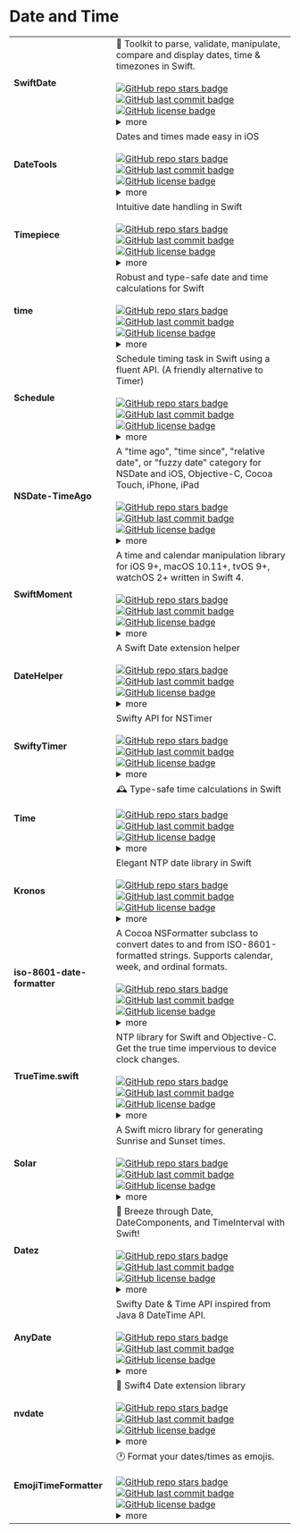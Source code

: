 # Date and Time

| | |
| :- | :- |
| **SwiftDate** | 🐔 Toolkit to parse, validate, manipulate, compare and display dates, time & timezones in Swift. <br><br> [![GitHub repo stars badge](https://img.shields.io/github/stars/malcommac/SwiftDate?style=flat)](https://github.com/malcommac/SwiftDate) [![GitHub last commit badge](https://img.shields.io/github/last-commit/malcommac/SwiftDate?style=flat)](https://github.com/malcommac/SwiftDate) [![GitHub license badge](https://img.shields.io/github/license/malcommac/SwiftDate?style=flat)](https://github.com/malcommac/SwiftDate) <br><details><summary>more</summary>[![Pods compatible badge](https://img.shields.io/badge/CocoaPods-compatible-green.svg?style=flat)](https://github.com/CocoaPods/CocoaPods) ![Pods version badge](https://img.shields.io/cocoapods/v/SwiftDate) ![Pods platform badge](https://img.shields.io/badge/Platforms-%20ios%2013.0%2B%20%7C%20tvos%2013.0%2B%20%7C%20osx%2010.15%2B%20%7C%20watchos%206.0%2B%20-red.svg?style=flat)<br><br>[![SPM compatible](https://img.shields.io/badge/SPM-compatible-green.svg?style=flat)](https://github.com/apple/swift-package-manager) ![SPM platform badge](https://img.shields.io/badge/Platforms-%20iOS%2013%2B%20%7C%20tvOS%2013%2B%20%7C%20macOS%2010.15%2B%20%7C%20watchOS%206%2B%20-red.svg?style=flat)<br><br>![GitHub release version badge](https://img.shields.io/github/v/release/malcommac/SwiftDate?style=flat)<br>![GitHub issues badge](https://img.shields.io/github/issues/malcommac/SwiftDate?style=flat) ![GitHub pull requests badge](https://img.shields.io/github/issues-pr/malcommac/SwiftDate?style=flat) ![GitHub code size in bytes badge](https://img.shields.io/github/languages/code-size/malcommac/SwiftDate?style=flat)</details> |
| **DateTools** | Dates and times made easy in iOS <br><br> [![GitHub repo stars badge](https://img.shields.io/github/stars/MatthewYork/DateTools?style=flat)](https://github.com/MatthewYork/DateTools) [![GitHub last commit badge](https://img.shields.io/github/last-commit/MatthewYork/DateTools?style=flat)](https://github.com/MatthewYork/DateTools) [![GitHub license badge](https://img.shields.io/github/license/MatthewYork/DateTools?style=flat)](https://github.com/MatthewYork/DateTools) <br><details><summary>more</summary>[![Pods compatible badge](https://img.shields.io/badge/CocoaPods-compatible-green.svg?style=flat)](https://github.com/CocoaPods/CocoaPods) ![Pods version badge](https://img.shields.io/cocoapods/v/DateTools)<br><br>[![SPM compatible](https://img.shields.io/badge/SPM-compatible-green.svg?style=flat)](https://github.com/apple/swift-package-manager)<br><br>![GitHub release version badge](https://img.shields.io/github/v/release/MatthewYork/DateTools?style=flat)<br>![Language badge](https://img.shields.io/badge/Lang-Swift_%205.0%20-red.svg?style=flat)<br>![GitHub issues badge](https://img.shields.io/github/issues/MatthewYork/DateTools?style=flat) ![GitHub pull requests badge](https://img.shields.io/github/issues-pr/MatthewYork/DateTools?style=flat) ![GitHub code size in bytes badge](https://img.shields.io/github/languages/code-size/MatthewYork/DateTools?style=flat)</details> |
| **Timepiece** | Intuitive date handling in Swift <br><br> [![GitHub repo stars badge](https://img.shields.io/github/stars/naoty/Timepiece?style=flat)](https://github.com/naoty/Timepiece) [![GitHub last commit badge](https://img.shields.io/github/last-commit/naoty/Timepiece?style=flat)](https://github.com/naoty/Timepiece) [![GitHub license badge](https://img.shields.io/github/license/naoty/Timepiece?style=flat)](https://github.com/naoty/Timepiece) <br><details><summary>more</summary>[![Pods compatible badge](https://img.shields.io/badge/CocoaPods-compatible-green.svg?style=flat)](https://github.com/CocoaPods/CocoaPods) ![Pods version badge](https://img.shields.io/cocoapods/v/Timepiece) ![Pods language badge](https://img.shields.io/badge/Lang-Swift_%205.0%20-orange.svg?style=flat) ![Pods platform badge](https://img.shields.io/badge/Platforms-%20ios%208.0%2B%20%7C%20tvos%209.0%2B%20%7C%20osx%2010.9%2B%20%7C%20watchos%202.0%2B%20-red.svg?style=flat)<br><br>[![SPM compatible](https://img.shields.io/badge/SPM-compatible-green.svg?style=flat)](https://github.com/apple/swift-package-manager) ![SPM language badge](https://img.shields.io/badge/Lang-Swift_%205%20-orange.svg?style=flat) ![SPM platform badge](https://img.shields.io/badge/Platforms-%20iOS%208%2B%20%7C%20tvOS%209%2B%20%7C%20macOS%2010.10%2B%20%7C%20watchOS%202%2B%20-red.svg?style=flat)<br><br>[![Carthage compatible](https://img.shields.io/badge/Carthage-compatible-green.svg?style=flat)](https://github.com/Carthage/Carthage)<br><br>![GitHub release version badge](https://img.shields.io/github/v/release/naoty/Timepiece?style=flat)<br>![GitHub issues badge](https://img.shields.io/github/issues/naoty/Timepiece?style=flat) ![GitHub pull requests badge](https://img.shields.io/github/issues-pr/naoty/Timepiece?style=flat) ![GitHub code size in bytes badge](https://img.shields.io/github/languages/code-size/naoty/Timepiece?style=flat)</details> |
| **time** | Robust and type-safe date and time calculations for Swift <br><br> [![GitHub repo stars badge](https://img.shields.io/github/stars/davedelong/time?style=flat)](https://github.com/davedelong/time) [![GitHub last commit badge](https://img.shields.io/github/last-commit/davedelong/time?style=flat)](https://github.com/davedelong/time) [![GitHub license badge](https://img.shields.io/github/license/davedelong/time?style=flat)](https://github.com/davedelong/time) <br><details><summary>more</summary>[![SPM compatible](https://img.shields.io/badge/SPM-compatible-green.svg?style=flat)](https://github.com/apple/swift-package-manager) ![SPM platform badge](https://img.shields.io/badge/Platforms-%20iOS%2016%2B%20%7C%20tvOS%2016%2B%20%7C%20macOS%2013%2B%20%7C%20watchOS%209%2B%20-red.svg?style=flat)<br><br>![GitHub release version badge](https://img.shields.io/github/v/release/davedelong/time?style=flat)<br>![GitHub issues badge](https://img.shields.io/github/issues/davedelong/time?style=flat) ![GitHub pull requests badge](https://img.shields.io/github/issues-pr/davedelong/time?style=flat) ![GitHub code size in bytes badge](https://img.shields.io/github/languages/code-size/davedelong/time?style=flat)</details> |
| **Schedule** | Schedule timing task in Swift using a fluent API. (A friendly alternative to Timer) <br><br> [![GitHub repo stars badge](https://img.shields.io/github/stars/luoxiu/Schedule?style=flat)](https://github.com/luoxiu/Schedule) [![GitHub last commit badge](https://img.shields.io/github/last-commit/luoxiu/Schedule?style=flat)](https://github.com/luoxiu/Schedule) [![GitHub license badge](https://img.shields.io/github/license/luoxiu/Schedule?style=flat)](https://github.com/luoxiu/Schedule) <br><details><summary>more</summary>[![Pods compatible badge](https://img.shields.io/badge/CocoaPods-compatible-green.svg?style=flat)](https://github.com/CocoaPods/CocoaPods) ![Pods version badge](https://img.shields.io/cocoapods/v/Schedule) ![Pods language badge](https://img.shields.io/badge/Lang-Swift_%205.0%20-orange.svg?style=flat) ![Pods platform badge](https://img.shields.io/badge/Platforms-%20ios%209.0%2B%20%7C%20tvos%209.0%2B%20%7C%20osx%2010.11%2B%20%7C%20watchos%202.0%2B%20-red.svg?style=flat)<br><br>[![SPM compatible](https://img.shields.io/badge/SPM-compatible-green.svg?style=flat)](https://github.com/apple/swift-package-manager) ![SPM language badge](https://img.shields.io/badge/Lang-Swift_%205%20-orange.svg?style=flat) ![SPM platform badge](https://img.shields.io/badge/Platforms-%20iOS%209%2B%20%7C%20tvOS%209%2B%20%7C%20macOS%2010.11%2B%20%7C%20watchOS%202%2B%20-red.svg?style=flat)<br><br>[![Carthage compatible](https://img.shields.io/badge/Carthage-compatible-green.svg?style=flat)](https://github.com/Carthage/Carthage)<br><br>![GitHub release version badge](https://img.shields.io/github/v/release/luoxiu/Schedule?style=flat)<br>![GitHub issues badge](https://img.shields.io/github/issues/luoxiu/Schedule?style=flat) ![GitHub pull requests badge](https://img.shields.io/github/issues-pr/luoxiu/Schedule?style=flat) ![GitHub code size in bytes badge](https://img.shields.io/github/languages/code-size/luoxiu/Schedule?style=flat)</details> |
| **NSDate-TimeAgo** | A "time ago", "time since", "relative date", or "fuzzy date" category for NSDate and iOS, Objective-C, Cocoa Touch, iPhone, iPad <br><br> [![GitHub repo stars badge](https://img.shields.io/github/stars/kevinlawler/NSDate-TimeAgo?style=flat)](https://github.com/kevinlawler/NSDate-TimeAgo) [![GitHub last commit badge](https://img.shields.io/github/last-commit/kevinlawler/NSDate-TimeAgo?style=flat)](https://github.com/kevinlawler/NSDate-TimeAgo) [![GitHub license badge](https://img.shields.io/github/license/kevinlawler/NSDate-TimeAgo?style=flat)](https://github.com/kevinlawler/NSDate-TimeAgo) <br><details><summary>more</summary>[![Pods compatible badge](https://img.shields.io/badge/CocoaPods-compatible-green.svg?style=flat)](https://github.com/CocoaPods/CocoaPods) ![Pods version badge](https://img.shields.io/cocoapods/v/NSDate-TimeAgo) ![Pods platform badge](https://img.shields.io/badge/Platforms-%20ios%205.0%2B%20%7C%20osx%2010.7%2B%20-red.svg?style=flat)<br><br>[![Carthage compatible](https://img.shields.io/badge/Carthage-compatible-green.svg?style=flat)](https://github.com/Carthage/Carthage)<br><br>![GitHub release version badge](https://img.shields.io/github/v/release/kevinlawler/NSDate-TimeAgo?style=flat)<br>![GitHub issues badge](https://img.shields.io/github/issues/kevinlawler/NSDate-TimeAgo?style=flat) ![GitHub pull requests badge](https://img.shields.io/github/issues-pr/kevinlawler/NSDate-TimeAgo?style=flat) ![GitHub code size in bytes badge](https://img.shields.io/github/languages/code-size/kevinlawler/NSDate-TimeAgo?style=flat)</details> |
| **SwiftMoment** | A time and calendar manipulation library for  iOS 9+, macOS 10.11+, tvOS 9+, watchOS 2+ written in Swift 4. <br><br> [![GitHub repo stars badge](https://img.shields.io/github/stars/akosma/SwiftMoment?style=flat)](https://github.com/akosma/SwiftMoment) [![GitHub last commit badge](https://img.shields.io/github/last-commit/akosma/SwiftMoment?style=flat)](https://github.com/akosma/SwiftMoment) [![GitHub license badge](https://img.shields.io/github/license/akosma/SwiftMoment?style=flat)](https://github.com/akosma/SwiftMoment) <br><details><summary>more</summary>[![Pods compatible badge](https://img.shields.io/badge/CocoaPods-compatible-green.svg?style=flat)](https://github.com/CocoaPods/CocoaPods) ![Pods version badge](https://img.shields.io/cocoapods/v/SwiftMoment) ![Pods platform badge](https://img.shields.io/badge/Platforms-%20ios%209.0%2B%20%7C%20tvos%209.0%2B%20%7C%20osx%2010.11%2B%20%7C%20watchos%203.0%2B%20-red.svg?style=flat)<br><br>[![SPM compatible](https://img.shields.io/badge/SPM-compatible-green.svg?style=flat)](https://github.com/apple/swift-package-manager)<br><br>[![Carthage compatible](https://img.shields.io/badge/Carthage-compatible-green.svg?style=flat)](https://github.com/Carthage/Carthage)<br><br>![GitHub release version badge](https://img.shields.io/github/v/release/akosma/SwiftMoment?style=flat)<br>![GitHub issues badge](https://img.shields.io/github/issues/akosma/SwiftMoment?style=flat) ![GitHub pull requests badge](https://img.shields.io/github/issues-pr/akosma/SwiftMoment?style=flat) ![GitHub code size in bytes badge](https://img.shields.io/github/languages/code-size/akosma/SwiftMoment?style=flat)</details> |
| **DateHelper** | A Swift Date extension helper <br><br> [![GitHub repo stars badge](https://img.shields.io/github/stars/melvitax/DateHelper?style=flat)](https://github.com/melvitax/DateHelper) [![GitHub last commit badge](https://img.shields.io/github/last-commit/melvitax/DateHelper?style=flat)](https://github.com/melvitax/DateHelper) [![GitHub license badge](https://img.shields.io/github/license/melvitax/DateHelper?style=flat)](https://github.com/melvitax/DateHelper) <br><details><summary>more</summary>[![SPM compatible](https://img.shields.io/badge/SPM-compatible-green.svg?style=flat)](https://github.com/apple/swift-package-manager) ![SPM language badge](https://img.shields.io/badge/Lang-Swift_%205%20-orange.svg?style=flat) ![SPM platform badge](https://img.shields.io/badge/Platforms-%20iOS%2011%2B%20%7C%20tvOS%2012%2B%20%7C%20macOS%2010.13%2B%20%7C%20watchOS%204%2B%20-red.svg?style=flat)<br><br>[![Carthage compatible](https://img.shields.io/badge/Carthage-compatible-green.svg?style=flat)](https://github.com/Carthage/Carthage)<br><br>![GitHub release version badge](https://img.shields.io/github/v/release/melvitax/DateHelper?style=flat)<br>![Language badge](https://img.shields.io/badge/Lang-Swift_%205.0%20-red.svg?style=flat)<br>![GitHub issues badge](https://img.shields.io/github/issues/melvitax/DateHelper?style=flat) ![GitHub pull requests badge](https://img.shields.io/github/issues-pr/melvitax/DateHelper?style=flat) ![GitHub code size in bytes badge](https://img.shields.io/github/languages/code-size/melvitax/DateHelper?style=flat)</details> |
| **SwiftyTimer** | Swifty API for NSTimer <br><br> [![GitHub repo stars badge](https://img.shields.io/github/stars/radex/SwiftyTimer?style=flat)](https://github.com/radex/SwiftyTimer) [![GitHub last commit badge](https://img.shields.io/github/last-commit/radex/SwiftyTimer?style=flat)](https://github.com/radex/SwiftyTimer) [![GitHub license badge](https://img.shields.io/github/license/radex/SwiftyTimer?style=flat)](https://github.com/radex/SwiftyTimer) <br><details><summary>more</summary>[![Pods compatible badge](https://img.shields.io/badge/CocoaPods-compatible-green.svg?style=flat)](https://github.com/CocoaPods/CocoaPods) ![Pods version badge](https://img.shields.io/cocoapods/v/SwiftyTimer) ![Pods language badge](https://img.shields.io/badge/Lang-Swift_%204.2%20-orange.svg?style=flat) ![Pods platform badge](https://img.shields.io/badge/Platforms-%20ios%208.0%2B%20%7C%20tvos%209.0%2B%20%7C%20osx%2010.9%2B%20%7C%20watchos%202.0%2B%20-red.svg?style=flat)<br><br>[![SPM compatible](https://img.shields.io/badge/SPM-compatible-green.svg?style=flat)](https://github.com/apple/swift-package-manager)<br><br>[![Carthage compatible](https://img.shields.io/badge/Carthage-compatible-green.svg?style=flat)](https://github.com/Carthage/Carthage)<br><br>![GitHub release version badge](https://img.shields.io/github/v/release/radex/SwiftyTimer?style=flat)<br>![Language badge](https://img.shields.io/badge/Lang-Swift_%204.2%20-red.svg?style=flat)<br>![GitHub issues badge](https://img.shields.io/github/issues/radex/SwiftyTimer?style=flat) ![GitHub pull requests badge](https://img.shields.io/github/issues-pr/radex/SwiftyTimer?style=flat) ![GitHub code size in bytes badge](https://img.shields.io/github/languages/code-size/radex/SwiftyTimer?style=flat)</details> |
| **Time** | 🕰 Type-safe time calculations in Swift <br><br> [![GitHub repo stars badge](https://img.shields.io/github/stars/dreymonde/Time?style=flat)](https://github.com/dreymonde/Time) [![GitHub last commit badge](https://img.shields.io/github/last-commit/dreymonde/Time?style=flat)](https://github.com/dreymonde/Time) [![GitHub license badge](https://img.shields.io/github/license/dreymonde/Time?style=flat)](https://github.com/dreymonde/Time) <br><details><summary>more</summary>[![Pods compatible badge](https://img.shields.io/badge/CocoaPods-compatible-green.svg?style=flat)](https://github.com/CocoaPods/CocoaPods) ![Pods version badge](https://img.shields.io/cocoapods/v/Time) ![Pods language badge](https://img.shields.io/badge/Lang-Swift_%204.2%20-orange.svg?style=flat) ![Pods platform badge](https://img.shields.io/badge/Platforms-%20ios%208.0%2B%20%7C%20tvos%209.0%2B%20%7C%20osx%2010.10%2B%20%7C%20watchos%202.0%2B%20-red.svg?style=flat)<br><br>[![SPM compatible](https://img.shields.io/badge/SPM-compatible-green.svg?style=flat)](https://github.com/apple/swift-package-manager)<br><br>[![Carthage compatible](https://img.shields.io/badge/Carthage-compatible-green.svg?style=flat)](https://github.com/Carthage/Carthage)<br><br>![GitHub release version badge](https://img.shields.io/github/v/release/dreymonde/Time?style=flat)<br>![GitHub issues badge](https://img.shields.io/github/issues/dreymonde/Time?style=flat) ![GitHub pull requests badge](https://img.shields.io/github/issues-pr/dreymonde/Time?style=flat) ![GitHub code size in bytes badge](https://img.shields.io/github/languages/code-size/dreymonde/Time?style=flat)</details> |
| **Kronos** | Elegant NTP date library in Swift <br><br> [![GitHub repo stars badge](https://img.shields.io/github/stars/MobileNativeFoundation/Kronos?style=flat)](https://github.com/MobileNativeFoundation/Kronos) [![GitHub last commit badge](https://img.shields.io/github/last-commit/MobileNativeFoundation/Kronos?style=flat)](https://github.com/MobileNativeFoundation/Kronos) [![GitHub license badge](https://img.shields.io/github/license/MobileNativeFoundation/Kronos?style=flat)](https://github.com/MobileNativeFoundation/Kronos) <br><details><summary>more</summary>[![Pods compatible badge](https://img.shields.io/badge/CocoaPods-compatible-green.svg?style=flat)](https://github.com/CocoaPods/CocoaPods) ![Pods version badge](https://img.shields.io/cocoapods/v/Kronos) ![Pods platform badge](https://img.shields.io/badge/Platforms-%20ios%2012.0%2B%20%7C%20tvos%2012.0%2B%20%7C%20osx%2013.0%2B%20-red.svg?style=flat)<br><br>[![SPM compatible](https://img.shields.io/badge/SPM-compatible-green.svg?style=flat)](https://github.com/apple/swift-package-manager)<br><br>![GitHub release version badge](https://img.shields.io/github/v/release/MobileNativeFoundation/Kronos?style=flat)<br>![GitHub issues badge](https://img.shields.io/github/issues/MobileNativeFoundation/Kronos?style=flat) ![GitHub pull requests badge](https://img.shields.io/github/issues-pr/MobileNativeFoundation/Kronos?style=flat) ![GitHub code size in bytes badge](https://img.shields.io/github/languages/code-size/MobileNativeFoundation/Kronos?style=flat)</details> |
| **iso-8601-date-formatter** | A Cocoa NSFormatter subclass to convert dates to and from ISO-8601-formatted strings. Supports calendar, week, and ordinal formats. <br><br> [![GitHub repo stars badge](https://img.shields.io/github/stars/boredzo/iso-8601-date-formatter?style=flat)](https://github.com/boredzo/iso-8601-date-formatter) [![GitHub last commit badge](https://img.shields.io/github/last-commit/boredzo/iso-8601-date-formatter?style=flat)](https://github.com/boredzo/iso-8601-date-formatter) [![GitHub license badge](https://img.shields.io/github/license/boredzo/iso-8601-date-formatter?style=flat)](https://github.com/boredzo/iso-8601-date-formatter) <br><details><summary>more</summary>[![Carthage compatible](https://img.shields.io/badge/Carthage-compatible-green.svg?style=flat)](https://github.com/Carthage/Carthage)<br><br>![GitHub release version badge](https://img.shields.io/github/v/release/boredzo/iso-8601-date-formatter?style=flat)<br>![GitHub issues badge](https://img.shields.io/github/issues/boredzo/iso-8601-date-formatter?style=flat) ![GitHub pull requests badge](https://img.shields.io/github/issues-pr/boredzo/iso-8601-date-formatter?style=flat) ![GitHub code size in bytes badge](https://img.shields.io/github/languages/code-size/boredzo/iso-8601-date-formatter?style=flat)</details> |
| **TrueTime.swift** | NTP library for Swift and Objective-C. Get the true time impervious to device clock changes. <br><br> [![GitHub repo stars badge](https://img.shields.io/github/stars/instacart/TrueTime.swift?style=flat)](https://github.com/instacart/TrueTime.swift) [![GitHub last commit badge](https://img.shields.io/github/last-commit/instacart/TrueTime.swift?style=flat)](https://github.com/instacart/TrueTime.swift) [![GitHub license badge](https://img.shields.io/github/license/instacart/TrueTime.swift?style=flat)](https://github.com/instacart/TrueTime.swift) <br><details><summary>more</summary>[![Pods compatible badge](https://img.shields.io/badge/CocoaPods-compatible-green.svg?style=flat)](https://github.com/CocoaPods/CocoaPods) ![Pods version badge](https://img.shields.io/cocoapods/v/TrueTime.swift) ![Pods language badge](https://img.shields.io/badge/Lang-Swift_%205.0%20-orange.svg?style=flat) ![Pods platform badge](https://img.shields.io/badge/Platforms-%20ios%208.0%2B%20%7C%20tvos%209.0%2B%20%7C%20osx%2010.10%2B%20-red.svg?style=flat)<br><br>[![Carthage compatible](https://img.shields.io/badge/Carthage-compatible-green.svg?style=flat)](https://github.com/Carthage/Carthage)<br><br>![GitHub release version badge](https://img.shields.io/github/v/release/instacart/TrueTime.swift?style=flat)<br>![Language badge](https://img.shields.io/badge/Lang-Swift_%205.0%20-red.svg?style=flat)<br>![GitHub issues badge](https://img.shields.io/github/issues/instacart/TrueTime.swift?style=flat) ![GitHub pull requests badge](https://img.shields.io/github/issues-pr/instacart/TrueTime.swift?style=flat) ![GitHub code size in bytes badge](https://img.shields.io/github/languages/code-size/instacart/TrueTime.swift?style=flat)</details> |
| **Solar** | A Swift micro library for generating Sunrise and Sunset times. <br><br> [![GitHub repo stars badge](https://img.shields.io/github/stars/ceeK/Solar?style=flat)](https://github.com/ceeK/Solar) [![GitHub last commit badge](https://img.shields.io/github/last-commit/ceeK/Solar?style=flat)](https://github.com/ceeK/Solar) [![GitHub license badge](https://img.shields.io/github/license/ceeK/Solar?style=flat)](https://github.com/ceeK/Solar) <br><details><summary>more</summary>[![Pods compatible badge](https://img.shields.io/badge/CocoaPods-compatible-green.svg?style=flat)](https://github.com/CocoaPods/CocoaPods) ![Pods version badge](https://img.shields.io/cocoapods/v/Solar) ![Pods language badge](https://img.shields.io/badge/Lang-Swift_%205.0%20-orange.svg?style=flat) ![Pods platform badge](https://img.shields.io/badge/Platforms-%20ios%209.0%2B%20%7C%20tvos%209.0%2B%20%7C%20osx%2010.9%2B%20%7C%20watchos%203.0%2B%20-red.svg?style=flat)<br><br>[![SPM compatible](https://img.shields.io/badge/SPM-compatible-green.svg?style=flat)](https://github.com/apple/swift-package-manager) ![SPM platform badge](https://img.shields.io/badge/Platforms-%20iOS%209%2B%20%7C%20tvOS%209%2B%20%7C%20macOS%2010.10%2B%20%7C%20watchOS%203%2B%20-red.svg?style=flat)<br><br>[![Carthage compatible](https://img.shields.io/badge/Carthage-compatible-green.svg?style=flat)](https://github.com/Carthage/Carthage)<br><br>![GitHub release version badge](https://img.shields.io/github/v/release/ceeK/Solar?style=flat)<br>![GitHub issues badge](https://img.shields.io/github/issues/ceeK/Solar?style=flat) ![GitHub pull requests badge](https://img.shields.io/github/issues-pr/ceeK/Solar?style=flat) ![GitHub code size in bytes badge](https://img.shields.io/github/languages/code-size/ceeK/Solar?style=flat)</details> |
| **Datez** | 📆 Breeze through Date, DateComponents, and TimeInterval with Swift! <br><br> [![GitHub repo stars badge](https://img.shields.io/github/stars/SwiftKitz/Datez?style=flat)](https://github.com/SwiftKitz/Datez) [![GitHub last commit badge](https://img.shields.io/github/last-commit/SwiftKitz/Datez?style=flat)](https://github.com/SwiftKitz/Datez) [![GitHub license badge](https://img.shields.io/github/license/SwiftKitz/Datez?style=flat)](https://github.com/SwiftKitz/Datez) <br><details><summary>more</summary>[![Pods compatible badge](https://img.shields.io/badge/CocoaPods-compatible-green.svg?style=flat)](https://github.com/CocoaPods/CocoaPods) ![Pods version badge](https://img.shields.io/cocoapods/v/Datez) ![Pods platform badge](https://img.shields.io/badge/Platforms-%20ios%208.0%2B%20%7C%20tvos%209.0%2B%20%7C%20osx%2010.10%2B%20%7C%20watchos%203.0%2B%20-red.svg?style=flat)<br><br>[![SPM compatible](https://img.shields.io/badge/SPM-compatible-green.svg?style=flat)](https://github.com/apple/swift-package-manager) ![SPM platform badge](https://img.shields.io/badge/Platforms-%20iOS%209%2B%20%7C%20tvOS%209%2B%20%7C%20macOS%2010.12%2B%20%7C%20watchOS%204%2B%20-red.svg?style=flat)<br><br>[![Carthage compatible](https://img.shields.io/badge/Carthage-compatible-green.svg?style=flat)](https://github.com/Carthage/Carthage)<br><br>![GitHub release version badge](https://img.shields.io/github/v/release/SwiftKitz/Datez?style=flat)<br>![Language badge](https://img.shields.io/badge/Lang-Swift_%204.2%20-red.svg?style=flat)<br>![GitHub issues badge](https://img.shields.io/github/issues/SwiftKitz/Datez?style=flat) ![GitHub pull requests badge](https://img.shields.io/github/issues-pr/SwiftKitz/Datez?style=flat) ![GitHub code size in bytes badge](https://img.shields.io/github/languages/code-size/SwiftKitz/Datez?style=flat)</details> |
| **AnyDate** | Swifty Date & Time API inspired from Java 8 DateTime API. <br><br> [![GitHub repo stars badge](https://img.shields.io/github/stars/Kawoou/AnyDate?style=flat)](https://github.com/Kawoou/AnyDate) [![GitHub last commit badge](https://img.shields.io/github/last-commit/Kawoou/AnyDate?style=flat)](https://github.com/Kawoou/AnyDate) [![GitHub license badge](https://img.shields.io/github/license/Kawoou/AnyDate?style=flat)](https://github.com/Kawoou/AnyDate) <br><details><summary>more</summary>[![Pods compatible badge](https://img.shields.io/badge/CocoaPods-compatible-green.svg?style=flat)](https://github.com/CocoaPods/CocoaPods) ![Pods version badge](https://img.shields.io/cocoapods/v/AnyDate) ![Pods platform badge](https://img.shields.io/badge/Platforms-%20ios%208.0%2B%20%7C%20tvos%209.0%2B%20%7C%20osx%2010.10%2B%20%7C%20watchos%202.0%2B%20-red.svg?style=flat)<br><br>[![SPM compatible](https://img.shields.io/badge/SPM-compatible-green.svg?style=flat)](https://github.com/apple/swift-package-manager) ![SPM language badge](https://img.shields.io/badge/Lang-Swift_%203%20-orange.svg?style=flat)<br><br>[![Carthage compatible](https://img.shields.io/badge/Carthage-compatible-green.svg?style=flat)](https://github.com/Carthage/Carthage)<br><br>![GitHub release version badge](https://img.shields.io/github/v/release/Kawoou/AnyDate?style=flat)<br>![Language badge](https://img.shields.io/badge/Lang-Swift_%204.2%20-red.svg?style=flat)<br>![GitHub issues badge](https://img.shields.io/github/issues/Kawoou/AnyDate?style=flat) ![GitHub pull requests badge](https://img.shields.io/github/issues-pr/Kawoou/AnyDate?style=flat) ![GitHub code size in bytes badge](https://img.shields.io/github/languages/code-size/Kawoou/AnyDate?style=flat)</details> |
| **nvdate** | 📅 Swift4 Date extension library <br><br> [![GitHub repo stars badge](https://img.shields.io/github/stars/novalagung/nvdate?style=flat)](https://github.com/novalagung/nvdate) [![GitHub last commit badge](https://img.shields.io/github/last-commit/novalagung/nvdate?style=flat)](https://github.com/novalagung/nvdate) [![GitHub license badge](https://img.shields.io/github/license/novalagung/nvdate?style=flat)](https://github.com/novalagung/nvdate) <br><details><summary>more</summary>[![Pods compatible badge](https://img.shields.io/badge/CocoaPods-compatible-green.svg?style=flat)](https://github.com/CocoaPods/CocoaPods) ![Pods version badge](https://img.shields.io/cocoapods/v/nvdate) ![Pods language badge](https://img.shields.io/badge/Lang-Swift_%204.0%20-orange.svg?style=flat)<br><br>![GitHub release version badge](https://img.shields.io/github/v/release/novalagung/nvdate?style=flat)<br>![GitHub issues badge](https://img.shields.io/github/issues/novalagung/nvdate?style=flat) ![GitHub pull requests badge](https://img.shields.io/github/issues-pr/novalagung/nvdate?style=flat) ![GitHub code size in bytes badge](https://img.shields.io/github/languages/code-size/novalagung/nvdate?style=flat)</details> |
| **EmojiTimeFormatter** | 🕐 Format your dates/times as emojis. <br><br> [![GitHub repo stars badge](https://img.shields.io/github/stars/thomaspaulmann/EmojiTimeFormatter?style=flat)](https://github.com/thomaspaulmann/EmojiTimeFormatter) [![GitHub last commit badge](https://img.shields.io/github/last-commit/thomaspaulmann/EmojiTimeFormatter?style=flat)](https://github.com/thomaspaulmann/EmojiTimeFormatter) [![GitHub license badge](https://img.shields.io/github/license/thomaspaulmann/EmojiTimeFormatter?style=flat)](https://github.com/thomaspaulmann/EmojiTimeFormatter) <br><details><summary>more</summary>[![SPM compatible](https://img.shields.io/badge/SPM-compatible-green.svg?style=flat)](https://github.com/apple/swift-package-manager)<br><br>[![Carthage compatible](https://img.shields.io/badge/Carthage-compatible-green.svg?style=flat)](https://github.com/Carthage/Carthage)<br><br>![GitHub release version badge](https://img.shields.io/github/v/release/thomaspaulmann/EmojiTimeFormatter?style=flat)<br>![GitHub issues badge](https://img.shields.io/github/issues/thomaspaulmann/EmojiTimeFormatter?style=flat) ![GitHub pull requests badge](https://img.shields.io/github/issues-pr/thomaspaulmann/EmojiTimeFormatter?style=flat) ![GitHub code size in bytes badge](https://img.shields.io/github/languages/code-size/thomaspaulmann/EmojiTimeFormatter?style=flat)</details> |

<br>


